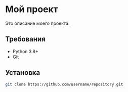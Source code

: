 # Мой проект
Это описание моего проекта.

## Требования
- Python 3.8+
- Git

## Установка
```bash
git clone https://github.com/username/repository.git
